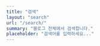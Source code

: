 ```yaml
---
title: "검색"
layout: "search"
url: "/search/"
summary: "블로그 전체에서 검색합니다."
placeholder: "검색어를 입력하세요..."
---
```

